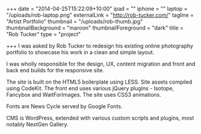 +++
date = "2014-04-25T15:22:09+10:00"
ipad = ""
iphone = ""
laptop = "/uploads/rob-laptop.png"
externalLink = "http://rob-tucker.com/"
tagline = "Artist Portfolio"
thumbnail = "/uploads/rob-thumb.jpg"
thumbnailBackground = "maroon"
thumbnailForeground = "dark"
title = "Rob Tucker"
type = "project"

+++
I was asked by Rob Tucker to redesign his existing online photography portfolio to showcase his work in a clean and simple layout.

I was wholly responsible for the design, UX, content migration and front and back end builds for the responsive site.

The site is built on the HTML5 boilerplate using LESS. Site assets compiled using CodeKit. The front end uses various jQuery plugins - Isotope, Fancybox and WaitForImages. The site uses CSS3 animations.

Fonts are News Cycle served by Google Fonts.

CMS is WordPress, extended with various custom scripts and plugins, most notably NextGen Gallery.
